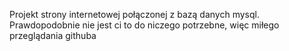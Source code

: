 Projekt strony internetowej połączonej z bazą danych mysql. Prawdopodobnie nie jest ci to do niczego potrzebne, więc miłego przeglądania githuba
